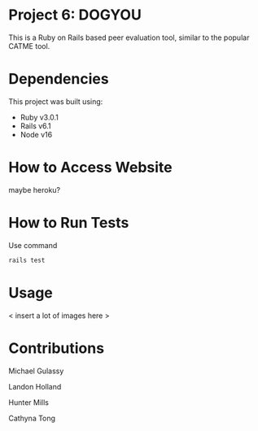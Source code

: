 # Project 6: DOGYOU

This is a Ruby on Rails based peer evaluation tool, similar to the popular CATME tool.

# Dependencies

This project was built using:

- Ruby v3.0.1
- Rails v6.1
- Node v16

# How to Access Website

maybe heroku? 

# How to Run Tests

Use command
```bash
rails test
```

# Usage

\< insert a lot of images here >

# Contributions

Michael Gulassy

Landon Holland

Hunter Mills

Cathyna Tong